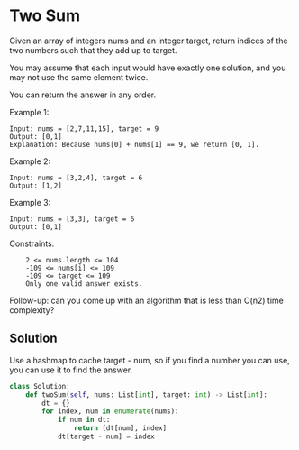 # Two Sum

Given an array of integers nums and an integer target, return indices of the two numbers such that they add up to target.

You may assume that each input would have exactly one solution, and you may not use the same element twice.

You can return the answer in any order.

Example 1:

```
Input: nums = [2,7,11,15], target = 9
Output: [0,1]
Explanation: Because nums[0] + nums[1] == 9, we return [0, 1].
```

Example 2:

```
Input: nums = [3,2,4], target = 6
Output: [1,2]
```

Example 3:

```
Input: nums = [3,3], target = 6
Output: [0,1]
```

Constraints:

```
    2 <= nums.length <= 104
    -109 <= nums[i] <= 109
    -109 <= target <= 109
    Only one valid answer exists.
```

Follow-up: can you come up with an algorithm that is less than O(n2) time complexity?

## Solution

Use a hashmap to cache target - num, so if you find a number you can
use, you can use it to find the answer.

```py
class Solution:
    def twoSum(self, nums: List[int], target: int) -> List[int]:
        dt = {}
        for index, num in enumerate(nums):
            if num in dt:
                return [dt[num], index]
            dt[target - num] = index
```
